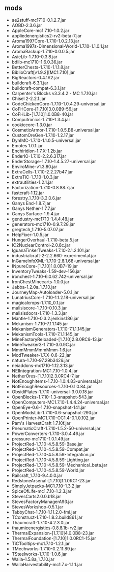## mods
* ae2stuff-mc1710-0.1.2.7.jar
* AOBD-2.3.6.jar
* AppleCore-mc1.7.10-1.0.2.jar
* appliedenergistics2-rv2-beta-7.jar
* Aroma1997Core-1.7.10-1.0.2.13.jar
* Aroma1997s-Dimensional-World-1.7.10-1.1.0.1.jar
* AromaBackup-1.7.10-0.0.0.5.jar
* AsieLib-1.7.10-0.3.8.jar
* bdlib-mc1710-1.6.0.36.jar
* BetterChests-1.7.10-1.1.1.8.jar
* BiblioCraft[v1.9.2][MC1.7.10].jar
* BigReactors-0.4.1A2.jar
* buildcraft-6.3.1.jar
* buildcraft-compat-6.3.1.jar
* Carpenter's Blocks v3.3.4.2 - MC 1.7.10.jar
* Chisel 2-2.2.1.jar
* CodeChickenCore-1.7.10-1.0.4.29-universal.jar
* CoFHCore-[1.7.10]3.0.0B9-56.jar
* CoFHLib-[1.7.10]1.0.0B8-40.jar
* Computronics-1.7.10-1.3.4.jar
* cookiecore-1.3.0.jar
* CosmeticArmor-1.7.10-1.0.5.B8-universal.jar
* CustomOreGen-1.7.10-1.2.17.jar
* DynIMC-1.7.10-1.1.0.5-universal.jar
* Emotes 1.0.1.jar
* Enchiridion-1.7.X-1.2b.jar
* EnderIO-1.7.10-2.2.6.317.jar
* EnderStorage-1.7.10-1.4.5.27-universal.jar
* EnviroMine-v1.3.80.jar
* ExtraCells-1.7.10-2.2.27b47.jar
* ExtraTiC-1.7.10-1.0.3.jar
* extrautilities-1.2.1.jar
* Factorization-1.7.10-0.8.88.7.jar
* fastcraft-1.12.jar
* forestry_1.7.10-3.3.0.6.jar
* Ganys End-1.8.7.jar
* Ganys Nether-1.7.7.jar
* Ganys Surface-1.9.4.jar
* gendustry-mc1710-1.4.4.48.jar
* generators-mc1710-0.9.7.28.jar
* gregtech_1.7.10-5.07.07.jar
* HelpFixer-1.0.5.jar
* HungerOverhaul-1.7.10-beta.5.jar
* IC2NuclearControl-2.0.8c.jar
* IguanaTinkerTweaks-1.7.10-2.1.2.101.jar
* industrialcraft-2-2.2.660-experimental.jar
* InGameInfoXML-1.7.10-2.8.1.68-universal.jar
* INpureCore-[1.7.10]1.0.0B7-19.jar
* InventoryTweaks-1.59-dev-156.jar
* ironchest-1.7.10-6.0.62.742-universal.jar
* IronChestMinecarts-1.0.0.jar
* Jabba-1.2.0a_1.7.10.jar
* JourneyMap-Autoloader-5.0.1.jar
* LunatriusCore-1.7.10-1.1.2.18-universal.jar
* magicalcrops-1.7.10_0.1.jar
* malisiscore-1.7.10-0.10.3.jar
* malisisdoors-1.7.10-1.3.3.jar
* Mantle-1.7.10-0.3.2.jenkins186.jar
* Mekanism-1.7.10-7.1.1.145.jar
* MekanismGenerators-1.7.10-7.1.1.145.jar
* MekanismTools-1.7.10-7.1.1.145.jar
* MineFactoryReloaded-[1.7.10]2.8.0RC6-13.jar
* MineTweaker3-1.7.10-3.0.9C.jar
* MmmMmmMmmMmm-1.6.jar
* ModTweaker-1.7.X-0.6-22.jar
* natura-1.7.10-97.29b3426.jar
* neiaddons-mc1710-1.12.3.13.jar
* NEIIntegration-MC1.7.10-1.0.4.jar
* NetherOres-[1.7.10]2.3.0RC4-7.jar
* NotEnoughItems-1.7.10-1.0.4.83-universal.jar
* NotEnoughResources-1.7.10-0.1.0.84.jar
* ObsidiPlates-1.7.10-universal-3.0.0.18.jar
* OpenBlocks-1.7.10-1.3-snapshot-543.jar
* OpenComputers-MC1.7.10-1.4.4.24-universal.jar
* OpenEye-0.6-1.7.10-snapshot-141.jar
* OpenModsLib-1.7.10-0.6-snapshot-290.jar
* OpenPrinter-MC1.7.10-OC1.4-0.1.0.102.jar
* Pam's HarvestCraft 1.7.10f.jar
* PneumaticCraft-1.7.10-1.5.2-50-universal.jar
* PowerConverters-1.7.10-3.0.4.46.jar
* pressure-mc1710-1.0.1.49.jar
* ProjectRed-1.7.10-4.5.8.59-Base.jar
* ProjectRed-1.7.10-4.5.8.59-Compat.jar
* ProjectRed-1.7.10-4.5.8.59-Integration.jar
* ProjectRed-1.7.10-4.5.8.59-Lighting.jar
* ProjectRed-1.7.10-4.5.8.59-Mechanical_beta.jar
* ProjectRed-1.7.10-4.5.8.59-World.jar
* Railcraft_1.7.10-9.4.0.0.jar
* RedstoneArsenal-[1.7.10]1.1.0RC1-23.jar
* SimplyJetpacks-MC1.7.10-1.3.2.jar
* SpiceOfLife-mc1.7.10-1.2.3.jar
* StevesCarts2.0.0.b18.jar
* StevesFactoryManagerA93.jar
* StevesWorkshop-0.5.1.jar
* TabbyChat-1.7.10-1.11.2.0-fml.jar
* TConstruct-1.7.10-1.8.2.build861.jar
* Thaumcraft-1.7.10-4.2.3.0.jar
* thaumicenergistics-0.8.8.1b-rv2.jar
* ThermalExpansion-[1.7.10]4.0.0B8-23.jar
* ThermalFoundation-[1.7.10]1.0.0RC1-15.jar
* TiCTooltips-mc1.7.10-1.2.1.jar
* TMechworks-1.7.10-0.2.11.89.jar
* TSteelworks-1.7.10-1.0.6.jar
* Waila-1.5.8a_1.7.10.jar
* WailaHarvestability-mc1.7.x-1.1.1.jar
